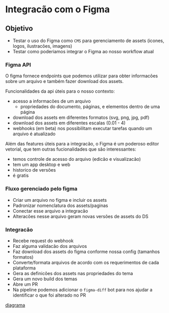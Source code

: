 # Integracão com o Figma

## Objetivo

- Testar o uso do Figma como `CMS` para gerenciamento de assets (icones, logos, ilustracões, imagens)
- Testar como poderiamos integrar o Figma ao nosso workflow atual

### Figma API

O figma fornece endpoints que podemos utilizar para obter informacões sobre um arquivo e também fazer download dos assets.

Funcionalidades da api úteis para o nosso contexto:
- acesso a informacões de um arquivo
  - propriedades do documento, páginas, e elementos dentro de uma página
- download dos assets em diferentes formatos (svg, png, jpg, pdf)
- download dos assets em diferentes escalas (0.01 - 4)
- webhooks (em beta) nos possibilitam executar tarefas quando um arquivo é atualizado

Além das features úteis para a integracão, o Figma é um poderoso editor vetorial, que tem outras fucionalidades que são interessantes:

- temos controle de acesso do arquivo (edicão e visualizacão)
- tem um app desktop e web
- historico de versões
- é gratis

### Fluxo gerenciado pelo figma

- Criar um arquivo no figma e incluir os assets
- Padronizar nomenclatura dos assets/paginas
- Conectar esse arquivo a integracão
- Alteracões nesse arquivo geram novas versões de assets do DS

### Integracão

- Recebe request do webhook
- Faz alguma validacão dos arquivos
- Faz download dos assets do figma conforme nossa config (tamanhos formatos)
- Converte/formata arquivos de acordo com os requerimentos de cada plataforma
- Gera as definicões dos assets nas propriedades do tema
- Gera um novo build dos temas
- Abre um PR
- Na pipeline podemos adicionar o `figma-diff` bot para nos ajudar a identificar o que foi alterado no PR

[diagrama](https://app.diagrams.net/#G1hvjzn1z-zHRSBDhNAV_KGu-9SAcQIk7W)